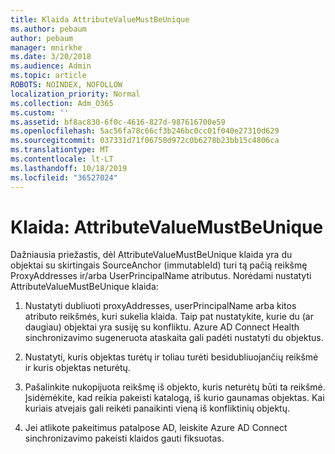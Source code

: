 ```yaml
---
title: Klaida AttributeValueMustBeUnique
ms.author: pebaum
author: pebaum
manager: mnirkhe
ms.date: 3/20/2018
ms.audience: Admin
ms.topic: article
ROBOTS: NOINDEX, NOFOLLOW
localization_priority: Normal
ms.collection: Adm_O365
ms.custom: ''
ms.assetid: bf8ac830-6f0c-4616-827d-987616700e59
ms.openlocfilehash: 5ac56fa78c66cf3b246bc0cc01f040e27310d629
ms.sourcegitcommit: 037331d71f06750d972c0b6278b23bb15c4806ca
ms.translationtype: MT
ms.contentlocale: lt-LT
ms.lasthandoff: 10/18/2019
ms.locfileid: "36527024"
---
```

# <a name="error-attributevaluemustbeunique"></a>Klaida: AttributeValueMustBeUnique

Dažniausia priežastis, dėl AttributeValueMustBeUnique klaida yra du objektai su skirtingais SourceAnchor (immutableId) turi tą pačią reikšmę ProxyAddresses ir/arba UserPrincipalName atributus. Norėdami nustatyti AttributeValueMustBeUnique klaida:
  
1. Nustatyti dubliuoti proxyAddresses, userPrincipalName arba kitos atributo reikšmės, kuri sukelia klaida. Taip pat nustatykite, kurie du (ar daugiau) objektai yra susiję su konfliktu. Azure AD Connect Health sinchronizavimo sugeneruota ataskaita gali padėti nustatyti du objektus.
    
2. Nustatyti, kuris objektas turėtų ir toliau turėti besidubliuojančių reikšmė ir kuris objektas neturėtų.
    
3. Pašalinkite nukopijuota reikšmę iš objekto, kuris neturėtų būti ta reikšmė. Įsidėmėkite, kad reikia pakeisti katalogą, iš kurio gaunamas objektas. Kai kuriais atvejais gali reikėti panaikinti vieną iš konfliktinių objektų.
    
4. Jei atlikote pakeitimus patalpose AD, leiskite Azure AD Connect sinchronizavimo pakeisti klaidos gauti fiksuotas.
    

